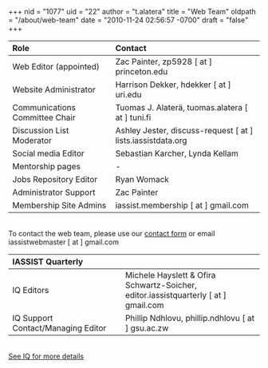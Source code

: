 +++
nid = "1077"
uid = "22"
author = "t.alatera"
title = "Web Team"
oldpath = "/about/web-team"
date = "2010-11-24 02:56:57 -0700"
draft = "false"
+++

|Role|Contact|
|:---|:---|
|Web Editor (appointed)		|Zac Painter, zp5928 [ at ] princeton.edu |
|Website Administrator 		|Harrison Dekker, hdekker [ at ] uri.edu|	
|Communications Committee Chair	|Tuomas J. Alaterä, tuomas.alatera [ at ] tuni.fi|
|Discussion List Moderator	|Ashley Jester, discuss-request [ at ] lists.iassistdata.org  |
|Social media Editor		|Sebastian Karcher, Lynda Kellam
|Mentorship pages			|- |
|Jobs Repository Editor		|Ryan Womack |
|Administrator Support		|Zac Painter |
|Membership Site Admins		|iassist.membership [ at ] gmail.com|

<!--|iBlog Editor 				|Robin Rice, r.rice [ at ] ed.ac.uk  |-->
<!--
|Section Editor: About		|Tuomas J. Alaterä |
|Section Editor: Conferences|Chiu-Chuang (Lu) Chou |
|Section Editor: Resources	|Minglu Wang |
|Section Editor: Community	|Jen Darragh  |
-->

<br />To contact the web team, please use our [contact form](/contact) or email iassistwebmaster [ at ] gmail.com


|IASSIST Quarterly||
|:---|:---|
|IQ Editors				|Michele Hayslett & Ofira Schwartz-Soicher,<br />editor.iassistquarterly [ at ] gmail.com  |
|IQ Support Contact/Managing Editor| Phillip Ndhlovu, phillip.ndhlovu [ at ] gsu.ac.zw  |

<br />[See IQ for more details<i class="fas fa-external-link-alt"></i>](https://www.iassistquarterly.com/index.php/iassist/about/contact)


